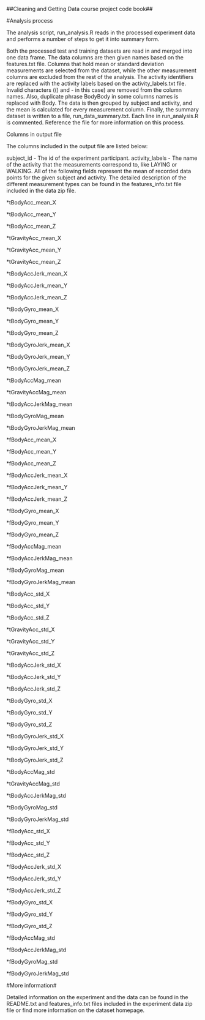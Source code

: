 ##Cleaning and Getting Data course project code book##

#Analysis process

The analysis script, run_analysis.R reads in the processed experiment data and performs a number of steps to get it into summary form.

Both the processed test and training datasets are read in and merged into one data frame.
The data columns are then given names based on the features.txt file.
Columns that hold mean or standard deviation measurements are selected from the dataset, while the other measurement columns are excluded from the rest of the analysis.
The activity identifiers are replaced with the activity labels based on the activity_labels.txt file.
Invalid characters (() and - in this case) are removed from the column names. Also, duplicate phrase BodyBody in some columns names is replaced with Body.
The data is then grouped by subject and activity, and the mean is calculated for every measurement column.
Finally, the summary dataset is written to a file, run_data_summary.txt.
Each line in run_analysis.R is commented. Reference the file for more information on this process.

Columns in output file

The columns included in the output file are listed below:

subject_id - The id of the experiment participant.
activity_labels - The name of the activity that the measurements correspond to, like LAYING or WALKING.
All of the following fields represent the mean of recorded data points for the given subject and activity. The detailed description of the different measurement types can be found in the features_info.txt file included in the data zip file.

*tBodyAcc_mean_X

*tBodyAcc_mean_Y

*tBodyAcc_mean_Z

*tGravityAcc_mean_X

*tGravityAcc_mean_Y

*tGravityAcc_mean_Z

*tBodyAccJerk_mean_X

*tBodyAccJerk_mean_Y

*tBodyAccJerk_mean_Z

*tBodyGyro_mean_X

*tBodyGyro_mean_Y

*tBodyGyro_mean_Z

*tBodyGyroJerk_mean_X

*tBodyGyroJerk_mean_Y

*tBodyGyroJerk_mean_Z

*tBodyAccMag_mean

*tGravityAccMag_mean

*tBodyAccJerkMag_mean

*tBodyGyroMag_mean

*tBodyGyroJerkMag_mean

*fBodyAcc_mean_X

*fBodyAcc_mean_Y

*fBodyAcc_mean_Z

*fBodyAccJerk_mean_X

*fBodyAccJerk_mean_Y

*fBodyAccJerk_mean_Z

*fBodyGyro_mean_X

*fBodyGyro_mean_Y

*fBodyGyro_mean_Z

*fBodyAccMag_mean

*fBodyAccJerkMag_mean

*fBodyGyroMag_mean

*fBodyGyroJerkMag_mean

*tBodyAcc_std_X

*tBodyAcc_std_Y

*tBodyAcc_std_Z

*tGravityAcc_std_X

*tGravityAcc_std_Y

*tGravityAcc_std_Z

*tBodyAccJerk_std_X

*tBodyAccJerk_std_Y

*tBodyAccJerk_std_Z

*tBodyGyro_std_X

*tBodyGyro_std_Y

*tBodyGyro_std_Z

*tBodyGyroJerk_std_X

*tBodyGyroJerk_std_Y

*tBodyGyroJerk_std_Z

*tBodyAccMag_std

*tGravityAccMag_std

*tBodyAccJerkMag_std

*tBodyGyroMag_std

*tBodyGyroJerkMag_std

*fBodyAcc_std_X

*fBodyAcc_std_Y

*fBodyAcc_std_Z

*fBodyAccJerk_std_X

*fBodyAccJerk_std_Y

*fBodyAccJerk_std_Z

*fBodyGyro_std_X

*fBodyGyro_std_Y

*fBodyGyro_std_Z

*fBodyAccMag_std

*fBodyAccJerkMag_std

*fBodyGyroMag_std

*fBodyGyroJerkMag_std


#More information#

Detailed information on the experiment and the data can be found in the README.txt and features_info.txt files included in the experiment data zip file or find more information on the dataset homepage.
